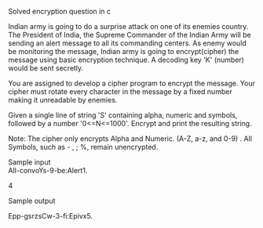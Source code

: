 Solved encryption question in c




Indian army is going to do a surprise attack on one of its enemies country. The President of India, the Supreme Commander of the Indian Army will be sending an alert message to all its commanding centers. As enemy would be monitoring the message, Indian army is going to encrypt(cipher) the message using basic encryption technique. A decoding key 'K' (number) would be sent secretly.

You are assigned to develop a cipher program to encrypt the message. Your cipher must rotate every character in the message by a fixed number making it unreadable by enemies.

Given a single line of string 'S' containing alpha, numeric and symbols, followed by a number '0<=N<=1000'. Encrypt and print the resulting string.

Note: The cipher only encrypts Alpha and Numeric. (A-Z, a-z, and 0-9) . All Symbols, such as - , ; %, remain unencrypted.


Sample input                                                                          
All-convoYs-9-be:Alert1.  

4


 Sample output
 
 
 Epp-gsrzsCw-3-fi:Epivx5.

